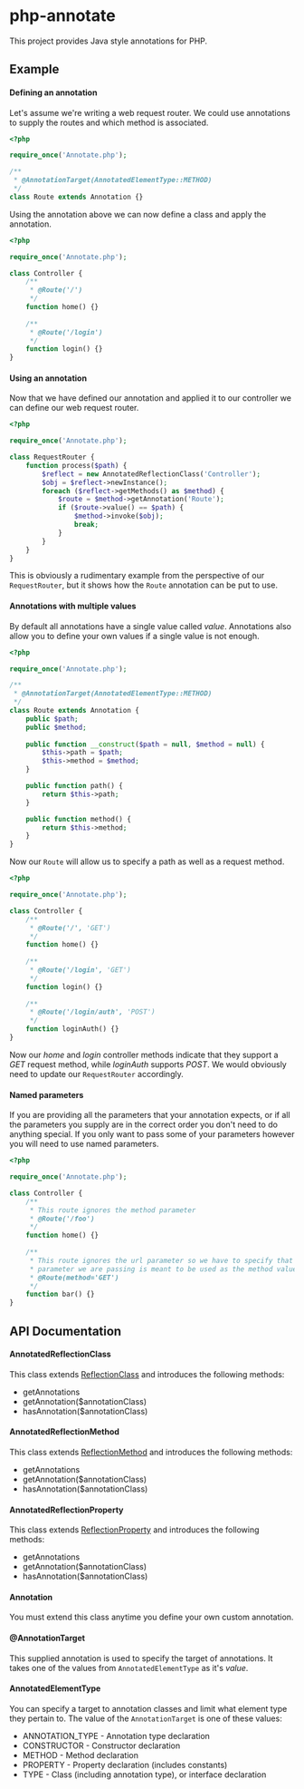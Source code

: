 php-annotate
============

This project provides Java style annotations for PHP.

## Example

#### Defining an annotation

Let's assume we're writing a web request router. We could use annotations to supply the routes and which method is associated.

```php
<?php

require_once('Annotate.php');

/**
 * @AnnotationTarget(AnnotatedElementType::METHOD)
 */
class Route extends Annotation {}
```

Using the annotation above we can now define a class and apply the annotation.

```php
<?php

require_once('Annotate.php');

class Controller {
	/**
	 * @Route('/')
	 */
	function home() {}
	
	/**
	 * @Route('/login')
	 */
	function login() {}
}
```

#### Using an annotation

Now that we have defined our annotation and applied it to our controller we can define our web request router.

```php
<?php

require_once('Annotate.php');

class RequestRouter {
	function process($path) {
		$reflect = new AnnotatedReflectionClass('Controller');
        $obj = $reflect->newInstance();
        foreach ($reflect->getMethods() as $method) {
            $route = $method->getAnnotation('Route');
            if ($route->value() == $path) {
                $method->invoke($obj);
                break;
            }
        }
	}
}
```

This is obviously a rudimentary example from the perspective of our <code>RequestRouter</code>, but it shows how the <code>Route</code> annotation can be put to use.

#### Annotations with multiple values

By default all annotations have a single value called <em>value</em>. Annotations also allow you to define your own values if a single value is not enough.

```php
<?php

require_once('Annotate.php');

/**
 * @AnnotationTarget(AnnotatedElementType::METHOD)
 */
class Route extends Annotation {
	public $path;
	public $method;
	
	public function __construct($path = null, $method = null) {
        $this->path = $path;
        $this->method = $method;
    }

    public function path() {
        return $this->path;
    }

    public function method() {
        return $this->method;
    }
}
```
Now our <code>Route</code> will allow us to specify a path as well as a request method.

```php
<?php

require_once('Annotate.php');

class Controller {
	/**
	 * @Route('/', 'GET')
	 */
	function home() {}
	
	/**
	 * @Route('/login', 'GET')
	 */
	function login() {}
	
	/**
	 * @Route('/login/auth', 'POST')
	 */
	function loginAuth() {}
}
```
Now our <em>home</em> and <em>login</em> controller methods indicate that they support a <em>GET</em> request method, while <em>loginAuth</em> supports <em>POST</em>. We would obviously need to update our <code>RequestRouter</code> accordingly.

#### Named parameters

If you are providing all the parameters that your annotation expects, or if all the parameters you supply are in the correct order you don't need to do anything special. If you only want to pass some of your parameters however you will need to use named parameters.

```php
<?php

require_once('Annotate.php');

class Controller {
	/**
	 * This route ignores the method parameter
	 * @Route('/foo')
	 */
	function home() {}
	
	/**
	 * This route ignores the url parameter so we have to specify that the
	 * parameter we are passing is meant to be used as the method value.
	 * @Route(method='GET')
	 */
	function bar() {}
}
```
## API Documentation

#### AnnotatedReflectionClass

This class extends [ReflectionClass](http://php.net/manual/en/class.reflectionclass.php) and introduces the following methods:

- getAnnotations
- getAnnotation($annotationClass)
- hasAnnotation($annotationClass)

#### AnnotatedReflectionMethod

This class extends [ReflectionMethod](http://www.php.net/manual/en/class.reflectionmethod.php) and introduces the following methods:

- getAnnotations
- getAnnotation($annotationClass)
- hasAnnotation($annotationClass)

#### AnnotatedReflectionProperty

This class extends [ReflectionProperty](http://www.php.net/manual/en/class.reflectionproperty.php) and introduces the following methods:

- getAnnotations
- getAnnotation($annotationClass)
- hasAnnotation($annotationClass)

#### Annotation

You must extend this class anytime you define your own custom annotation.

#### @AnnotationTarget

This supplied annotation is used to specify the target of annotations. It takes one of the values from <code>AnnotatedElementType</code> as it's <em>value</em>.

#### AnnotatedElementType

You can specify a target to annotation classes and limit what element type they pertain to. The value of the <code>AnnotationTarget</code> is one of these values:

- ANNOTATION_TYPE - Annotation type declaration
- CONSTRUCTOR - Constructor declaration
- METHOD - Method declaration
- PROPERTY - Property declaration (includes constants)
- TYPE - Class (including annotation type), or interface declaration